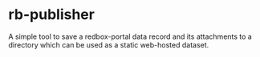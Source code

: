 rb-publisher
============

A simple tool to save a redbox-portal data record and its attachments
to a directory which can be used as a static web-hosted dataset.